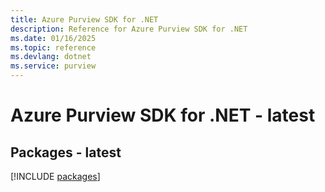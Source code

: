 ```yaml
---
title: Azure Purview SDK for .NET
description: Reference for Azure Purview SDK for .NET
ms.date: 01/16/2025
ms.topic: reference
ms.devlang: dotnet
ms.service: purview
---
```

# Azure Purview SDK for .NET - latest
## Packages - latest
[!INCLUDE [packages](purview-index.md)]